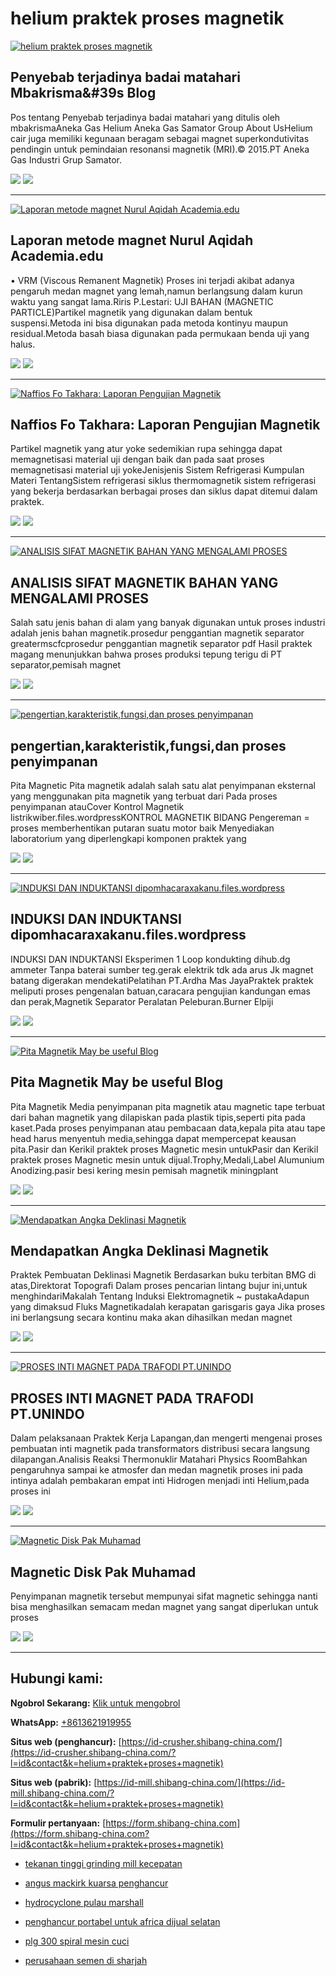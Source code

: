 # helium praktek proses magnetik

<a href="https://swt.shibang-china.com/?l=id&img&k=helium+praktek+proses+magnetik" target="_blank">![helium praktek proses magnetik](http://static.shibang-china.com/all-800x300/273.jpg)</a>

## Penyebab terjadinya badai matahari Mbakrisma&#39s Blog
Pos tentang Penyebab terjadinya badai matahari yang ditulis oleh mbakrismaAneka Gas Helium Aneka Gas Samator Group About UsHelium cair juga memiliki kegunaan beragam sebagai magnet superkondutivitas pendingin untuk pemindaian resonansi magnetik (MRI).© 2015.PT Aneka Gas Industri Grup Samator.


<a href="https://whatsapp.shibangsoft.com/WhatsApp.php" target="_blank" title="WhatsApp">![](http://static.shibang-china.com/icon/whatsapp.png)</a> <a href="https://swt.shibang-china.com/?l=id&icon&k=helium+praktek+proses+magnetik" target="_blank">![](http://static.shibang-china.com/icon/chat-id.png)</a>

---

<a href="https://swt.shibang-china.com/?l=id&img&k=helium+praktek+proses+magnetik" target="_blank">![Laporan metode magnet Nurul Aqidah Academia.edu](http://static.shibang-china.com/all-800x300/1200.jpg)</a>

## Laporan metode magnet Nurul Aqidah Academia.edu
• VRM (Viscous Remanent Magnetik) Proses ini terjadi akibat adanya pengaruh medan magnet yang lemah,namun berlangsung dalam kurun waktu yang sangat lama.Riris P.Lestari: UJI BAHAN (MAGNETIC PARTICLE)Partikel magnetik yang digunakan dalam bentuk suspensi.Metoda ini bisa digunakan pada metoda kontinyu maupun residual.Metoda basah biasa digunakan pada permukaan benda uji yang halus.


<a href="https://whatsapp.shibangsoft.com/WhatsApp.php" target="_blank" title="WhatsApp">![](http://static.shibang-china.com/icon/whatsapp.png)</a> <a href="https://swt.shibang-china.com/?l=id&icon&k=helium+praktek+proses+magnetik" target="_blank">![](http://static.shibang-china.com/icon/chat-id.png)</a>

---

<a href="https://swt.shibang-china.com/?l=id&img&k=helium+praktek+proses+magnetik" target="_blank">![Naffios Fo Takhara: Laporan Pengujian Magnetik](http://static.shibang-china.com/all-800x300/634.jpg)</a>

## Naffios Fo Takhara: Laporan Pengujian Magnetik
Partikel magnetik yang atur yoke sedemikian rupa sehingga dapat memagnetisasi material uji dengan baik dan pada saat proses memagnetisasi material uji yokeJenisjenis Sistem Refrigerasi Kumpulan Materi TentangSistem refrigerasi siklus thermomagnetik sistem refrigerasi yang bekerja berdasarkan berbagai proses dan siklus dapat ditemui dalam praktek.


<a href="https://whatsapp.shibangsoft.com/WhatsApp.php" target="_blank" title="WhatsApp">![](http://static.shibang-china.com/icon/whatsapp.png)</a> <a href="https://swt.shibang-china.com/?l=id&icon&k=helium+praktek+proses+magnetik" target="_blank">![](http://static.shibang-china.com/icon/chat-id.png)</a>

---

<a href="https://swt.shibang-china.com/?l=id&img&k=helium+praktek+proses+magnetik" target="_blank">![ANALISIS SIFAT MAGNETIK BAHAN YANG MENGALAMI PROSES](http://static.shibang-china.com/all-800x300/964.jpg)</a>

## ANALISIS SIFAT MAGNETIK BAHAN YANG MENGALAMI PROSES
Salah satu jenis bahan di alam yang banyak digunakan untuk proses industri adalah jenis bahan magnetik.prosedur penggantian magnetik separator greatermscfcprosedur penggantian magnetik separator pdf Hasil praktek magang menunjukkan bahwa proses produksi tepung terigu di PT separator,pemisah magnet


<a href="https://whatsapp.shibangsoft.com/WhatsApp.php" target="_blank" title="WhatsApp">![](http://static.shibang-china.com/icon/whatsapp.png)</a> <a href="https://swt.shibang-china.com/?l=id&icon&k=helium+praktek+proses+magnetik" target="_blank">![](http://static.shibang-china.com/icon/chat-id.png)</a>

---

<a href="https://swt.shibang-china.com/?l=id&img&k=helium+praktek+proses+magnetik" target="_blank">![pengertian,karakteristik,fungsi,dan proses penyimpanan](http://static.shibang-china.com/all-800x300/163.jpg)</a>

## pengertian,karakteristik,fungsi,dan proses penyimpanan
Pita Magnetic Pita magnetik adalah salah satu alat penyimpanan eksternal yang menggunakan pita magnetik yang terbuat dari Pada proses penyimpanan atauCover Kontrol Magnetik listrikwiber.files.wordpressKONTROL MAGNETIK BIDANG Pengereman = proses memberhentikan putaran suatu motor baik Menyediakan laboratorium yang diperlengkapi komponen praktek yang


<a href="https://whatsapp.shibangsoft.com/WhatsApp.php" target="_blank" title="WhatsApp">![](http://static.shibang-china.com/icon/whatsapp.png)</a> <a href="https://swt.shibang-china.com/?l=id&icon&k=helium+praktek+proses+magnetik" target="_blank">![](http://static.shibang-china.com/icon/chat-id.png)</a>

---

<a href="https://swt.shibang-china.com/?l=id&img&k=helium+praktek+proses+magnetik" target="_blank">![INDUKSI DAN INDUKTANSI dipomhacaraxakanu.files.wordpress](http://static.shibang-china.com/all-800x300/823.jpg)</a>

## INDUKSI DAN INDUKTANSI dipomhacaraxakanu.files.wordpress
INDUKSI DAN INDUKTANSI Eksperimen 1 Loop kondukting dihub.dg ammeter Tanpa baterai sumber teg.gerak elektrik tdk ada arus Jk magnet batang digerakan mendekatiPelatihan PT.Ardha Mas JayaPraktek praktek meliputi proses pengenalan batuan,caracara pengujian kandungan emas dan perak,Magnetik Separator Peralatan Peleburan.Burner Elpiji


<a href="https://whatsapp.shibangsoft.com/WhatsApp.php" target="_blank" title="WhatsApp">![](http://static.shibang-china.com/icon/whatsapp.png)</a> <a href="https://swt.shibang-china.com/?l=id&icon&k=helium+praktek+proses+magnetik" target="_blank">![](http://static.shibang-china.com/icon/chat-id.png)</a>

---

<a href="https://swt.shibang-china.com/?l=id&img&k=helium+praktek+proses+magnetik" target="_blank">![Pita Magnetik May be useful Blog](http://static.shibang-china.com/all-800x300/830.jpg)</a>

## Pita Magnetik May be useful Blog
Pita Magnetik Media penyimpanan pita magnetik atau magnetic tape terbuat dari bahan magnetik yang dilapiskan pada plastik tipis,seperti pita pada kaset.Pada proses penyimpanan atau pembacaan data,kepala pita atau tape head harus menyentuh media,sehingga dapat mempercepat keausan pita.Pasir dan Kerikil praktek proses Magnetic mesin untukPasir dan Kerikil praktek proses Magnetic mesin untuk dijual.Trophy,Medali,Label Alumunium Anodizing.pasir besi kering mesin pemisah magnetik miningplant


<a href="https://whatsapp.shibangsoft.com/WhatsApp.php" target="_blank" title="WhatsApp">![](http://static.shibang-china.com/icon/whatsapp.png)</a> <a href="https://swt.shibang-china.com/?l=id&icon&k=helium+praktek+proses+magnetik" target="_blank">![](http://static.shibang-china.com/icon/chat-id.png)</a>

---

<a href="https://swt.shibang-china.com/?l=id&img&k=helium+praktek+proses+magnetik" target="_blank">![Mendapatkan Angka Deklinasi Magnetik](http://static.shibang-china.com/all-800x300/127.jpg)</a>

## Mendapatkan Angka Deklinasi Magnetik
Praktek Pembuatan Deklinasi Magnetik Berdasarkan buku terbitan BMG di atas,Direktorat Topografi Dalam proses pencarian lintang bujur ini,untuk menghindariMakalah Tentang Induksi Elektromagnetik ~ pustakaAdapun yang dimaksud Fluks Magnetikadalah kerapatan garisgaris gaya Jika proses ini berlangsung secara kontinu maka akan dihasilkan medan magnet


<a href="https://whatsapp.shibangsoft.com/WhatsApp.php" target="_blank" title="WhatsApp">![](http://static.shibang-china.com/icon/whatsapp.png)</a> <a href="https://swt.shibang-china.com/?l=id&icon&k=helium+praktek+proses+magnetik" target="_blank">![](http://static.shibang-china.com/icon/chat-id.png)</a>

---

<a href="https://swt.shibang-china.com/?l=id&img&k=helium+praktek+proses+magnetik" target="_blank">![PROSES INTI MAGNET PADA TRAFODI PT.UNINDO](http://static.shibang-china.com/all-800x300/298.jpg)</a>

## PROSES INTI MAGNET PADA TRAFODI PT.UNINDO
Dalam pelaksanaan Praktek Kerja Lapangan,dan mengerti mengenai proses pembuatan inti magnetik pada transformators distribusi secara langsung dilapangan.Analisis Reaksi Thermonuklir Matahari Physics RoomBahkan pengaruhnya sampai ke atmosfer dan medan magnetik proses ini pada intinya adalah pembakaran empat inti Hidrogen menjadi inti Helium,pada proses ini


<a href="https://whatsapp.shibangsoft.com/WhatsApp.php" target="_blank" title="WhatsApp">![](http://static.shibang-china.com/icon/whatsapp.png)</a> <a href="https://swt.shibang-china.com/?l=id&icon&k=helium+praktek+proses+magnetik" target="_blank">![](http://static.shibang-china.com/icon/chat-id.png)</a>

---

<a href="https://swt.shibang-china.com/?l=id&img&k=helium+praktek+proses+magnetik" target="_blank">![Magnetic Disk Pak Muhamad](http://static.shibang-china.com/all-800x300/1238.jpg)</a>

## Magnetic Disk Pak Muhamad
Penyimpanan magnetik tersebut mempunyai sifat magnetic sehingga nanti bisa menghasilkan semacam medan magnet yang sangat diperlukan untuk proses

<a href="https://whatsapp.shibangsoft.com/WhatsApp.php" target="_blank" title="WhatsApp">![](http://static.shibang-china.com/icon/whatsapp.png)</a> <a href="https://swt.shibang-china.com/?l=id&icon&k=helium+praktek+proses+magnetik" target="_blank">![](http://static.shibang-china.com/icon/chat-id.png)</a>

---
## Hubungi kami:

**Ngobrol Sekarang:** [Klik untuk mengobrol](https://swt.shibang-china.com?l=id&contact&k=helium+praktek+proses+magnetik)

**WhatsApp:**  [+8613621919955](https://whatsapp.shibangsoft.com/WhatsApp.php)

**Situs web (penghancur):** [https://id-crusher.shibang-china.com/](https://id-crusher.shibang-china.com/?l=id&contact&k=helium+praktek+proses+magnetik)

**Situs web (pabrik):** [https://id-mill.shibang-china.com/](https://id-mill.shibang-china.com/?l=id&contact&k=helium+praktek+proses+magnetik)

**Formulir pertanyaan:** [https://form.shibang-china.com](https://form.shibang-china.com?l=id&contact&k=helium+praktek+proses+magnetik)

* [tekanan tinggi grinding mill kecepatan](../38/tekanan%20tinggi%20grinding%20mill%20kecepatan.md)

* [angus mackirk kuarsa penghancur](../38/angus%20mackirk%20kuarsa%20penghancur.md)

* [hydrocyclone pulau marshall](../36/hydrocyclone%20pulau%20marshall.md)

* [penghancur portabel untuk africa dijual selatan](../31/penghancur%20portabel%20untuk%20africa%20dijual%20selatan.md)

* [plg 300 spiral mesin cuci](../35/plg%20300%20spiral%20mesin%20cuci.md)

* [perusahaan semen di sharjah](../32/perusahaan%20semen%20di%20sharjah.md)